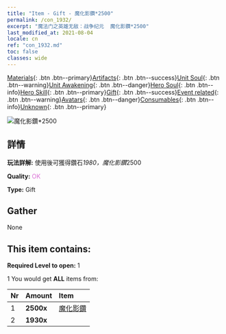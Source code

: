 ```yaml
---
title: "Item - Gift - 魔化影鑽*2500"
permalink: /con_1932/
excerpt: "魔法门之英雄无敌：战争纪元  魔化影鑽*2500"
last_modified_at: 2021-08-04
locale: cn
ref: "con_1932.md"
toc: false
classes: wide
---
```

 [Materials](/ItemsCN/){: .btn .btn--primary}[Artifacts](/ItemsCN/Artifacts/){: .btn .btn--success}[Unit Soul](/ItemsCN/UnitSoul/){: .btn .btn--warning}[Unit Awakening](/ItemsCN/UnitAwakening/){: .btn .btn--danger}[Hero Soul](/ItemsCN/HeroSoul/){: .btn .btn--info}[Hero Skill](/ItemsCN/HeroSkill/){: .btn .btn--primary}[Gift](/ItemsCN/Gift/){: .btn .btn--success}[Event related](/ItemsCN/Events/){: .btn .btn--warning}[Avatars](/ItemsCN/Avatars/){: .btn .btn--danger}[Consumables](/ItemsCN/Consumables/){: .btn .btn--info}[Unknown](/ItemsCN/Unknown/){: .btn .btn--primary}

 ![魔化影鑽*2500](/images/t/i_10040.png)

## 詳情
 **玩法詳解:** 使用後可獲得鑽石*1980，魔化影鑽*2500

 **Quality:** <span style="color: #DA70D6">OK</span>

 **Type:** Gift

## Gather

  None

## This item contains:

 **Required Level to open:** 1

 1 You would get **ALL** items  from:

  | Nr | Amount |     Item    |
  |:---|:-------|:------------|
  | 1 |  **2500x** | [魔化影鑽](/cn/Items/con_554/) |  | 
  | 2 |  **1930x** | <i class="fas fa-gem"/> |  | 
